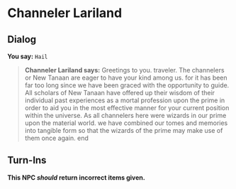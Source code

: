 # Channeler Lariland
## Dialog

**You say:** `Hail`



>**Channeler Lariland says:** Greetings to you. traveler. The channelers or New Tanaan are eager to have your kind among us. for it has been far too long since we have been graced with the opportunity to guide. All scholars of New Tanaan have offered up their wisdom of their individual past experiences as a mortal profession upon the prime in order to aid you in the most effective manner for your current position within the universe. As all channelers here were wizards in our prime upon the material world. we have combined our tomes and memories into tangible form so that the wizards of the prime may make use of them once again.
end

## Turn-Ins



**This NPC *should* return incorrect items given.**





